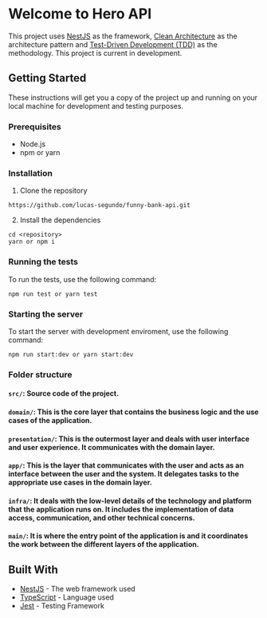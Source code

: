 # Welcome to Hero API

This project uses [NestJS](https://nestjs.com/) as the framework, [Clean Architecture](https://blog.cleancoder.com/uncle-bob/2012/08/13/the-clean-architecture.html) as the architecture pattern and [Test-Driven Development (TDD)](https://en.wikipedia.org/wiki/Test-driven_development) as the methodology. This project is current in development.

## Getting Started

These instructions will get you a copy of the project up and running on your local machine for development and testing purposes.

### Prerequisites

- Node.js
- npm or yarn

### Installation

1. Clone the repository
```
https://github.com/lucas-segundo/funny-bank-api.git
```

2. Install the dependencies
```
cd <repository>
yarn or npm i
```

### Running the tests

To run the tests, use the following command:
```
npm run test or yarn test
```

### Starting the server

To start the server with development enviroment, use the following command:
```
npm run start:dev or yarn start:dev
```

### Folder structure 

#### ```src/```: Source code of the project.
#### ```domain/```: This is the core layer that contains the business logic and the use cases of the application.
#### ```presentation/```: This is the outermost layer and deals with user interface and user experience. It communicates with the domain layer.
#### ```app/```: This is the layer that communicates with the user and acts as an interface between the user and the system. It delegates tasks to the appropriate use cases in the domain layer.
#### ```infra/```: It deals with the low-level details of the technology and platform that the application runs on. It includes the implementation of data access, communication, and other technical concerns.
#### ```main/```:  It is where the entry point of the application is and it coordinates the work between the different layers of the application.

## Built With

- [NestJS](https://nestjs.com/) - The web framework used
- [TypeScript](https://www.typescriptlang.org/) - Language used
- [Jest](https://jestjs.io/) - Testing Framework
